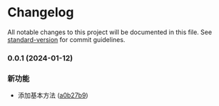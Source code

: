 # Changelog

All notable changes to this project will be documented in this file. See [standard-version](https://github.com/conventional-changelog/standard-version) for commit guidelines.

### 0.0.1 (2024-01-12)


### 新功能

* 添加基本方法 ([a0b27b9](https://github.com/renzp94/idxdb/commit/a0b27b96bf3c2c16ee0154075d4d1fc3740a837b))
